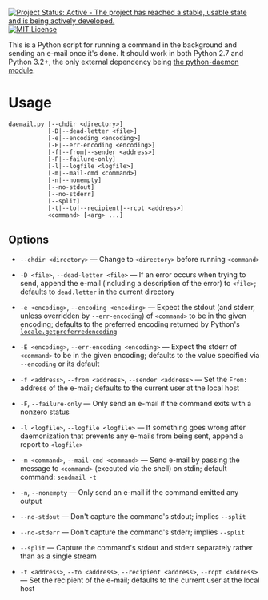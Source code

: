 [![Project Status: Active - The project has reached a stable, usable state and is being actively developed.](http://www.repostatus.org/badges/latest/active.svg)](http://www.repostatus.org/#active) [![MIT License](https://img.shields.io/github/license/jwodder/daemail.svg?maxAge=2592000)](https://opensource.org/licenses/MIT)

This is a Python script for running a command in the background and sending an
e-mail once it's done.  It should work in both Python 2.7 and Python 3.2+, the
only external dependency being [the python-daemon
module](https://pypi.python.org/pypi/python-daemon).


Usage
=====

    daemail.py [--chdir <directory>]
               [-D|--dead-letter <file>]
               [-e|--encoding <encoding>]
               [-E|--err-encoding <encoding>]
               [-f|--from|--sender <address>]
               [-F|--failure-only]
               [-l|--logfile <logfile>]
               [-m|--mail-cmd <command>]
               [-n|--nonempty]
               [--no-stdout]
               [--no-stderr]
               [--split]
               [-t|--to|--recipient|--rcpt <address>]
               <command> [<arg> ...]

Options
-------

- `--chdir <directory>` — Change to `<directory>` before running `<command>`

- `-D <file>`, `--dead-letter <file>` — If an error occurs when trying to send,
  append the e-mail (including a description of the error) to `<file>`;
  defaults to `dead.letter` in the current directory

- `-e <encoding>`, `--encoding <encoding>` — Expect the stdout (and stderr,
  unless overridden by `--err-encoding`) of `<command>` to be in the given
  encoding; defaults to the preferred encoding returned by Python's
  [`locale.getpreferredencoding`][preferred]

- `-E <encoding>`, `--err-encoding <encoding>` — Expect the stderr of
  `<command>` to be in the given encoding; defaults to the value specified via
  `--encoding` or its default

- `-f <address>`, `--from <address>`, `--sender <address>` — Set the `From:`
  address of the e-mail; defaults to the current user at the local host

- `-F`, `--failure-only` — Only send an e-mail if the command exits with a
  nonzero status

- `-l <logfile>`, `--logfile <logfile>` — If something goes wrong after
  daemonization that prevents any e-mails from being sent, append a report to
  `<logfile>`

- `-m <command>`, `--mail-cmd <command>` — Send e-mail by passing the message
  to `<command>` (executed via the shell) on stdin; default command: `sendmail
  -t`

- `-n`, `--nonempty` — Only send an e-mail if the command emitted any output

- `--no-stdout` — Don't capture the command's stdout; implies `--split`

- `--no-stderr` — Don't capture the command's stderr; implies `--split`

- `--split` — Capture the command's stdout and stderr separately rather than as
  a single stream

- `-t <address>`, `--to <address>`, `--recipient <address>`, `--rcpt <address>`
  — Set the recipient of the e-mail; defaults to the current user at the local
  host


[preferred]: https://docs.python.org/3/library/locale.html#locale.getpreferredencoding
